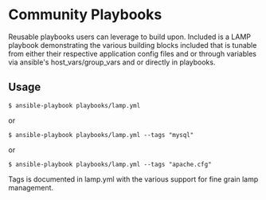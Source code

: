 # Community Playbooks

Reusable playbooks users can leverage to build upon. Included is a LAMP playbook demonstrating the various building blocks included that is tunable from either their respective application config files and or through variables via ansible's host_vars/group_vars and or directly in playbooks.

## Usage

    $ ansible-playbook playbooks/lamp.yml

or

    $ ansible-playbook playbooks/lamp.yml --tags "mysql"

or 

    $ ansible-playbook playbooks/lamp.yml --tags "apache.cfg"

Tags is documented in lamp.yml with the various support for fine grain lamp management. 
